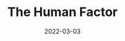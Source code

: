 ---
title: The Human Factor
subtitle: 
layout: default
modal-id: 6
date: 2022-03-03
img: module-6.jpg
thumbnail: module-6.jpg
alt: image-alt
project-date: 08 Nov 2022
tutor: Dr Stelios Sotiriadis
unit: 12
description: The Human Factor
---